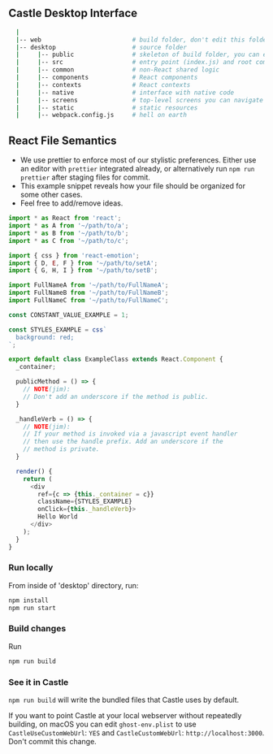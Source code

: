 ## Castle Desktop Interface

```sh
  |
  |-- web                         # build folder, don't edit this folder.
  |-- desktop                     # source folder
  |     |-- public                # skeleton of build folder, you can edit this.
  |     |-- src                   # entry point (index.js) and root component (App.js)
  |     |-- common                # non-React shared logic
  |     |-- components            # React components
  |     |-- contexts              # React contexts
  |     |-- native                # interface with native code
  |     |-- screens               # top-level screens you can navigate to
  |     |-- static                # static resources
  |     |-- webpack.config.js     # hell on earth

```

## React File Semantics

* We use prettier to enforce most of our stylistic preferences. Either use an editor with `prettier` integrated already, or alternatively run `npm run prettier` after staging files for commit.
* This example snippet reveals how your file should be organized for some other cases.
* Feel free to add/remove ideas.

```js
import * as React from 'react';
import * as A from '~/path/to/a';
import * as B from '~/path/to/b';
import * as C from '~/path/to/c';

import { css } from 'react-emotion';
import { D, E, F } from '~/path/to/setA';
import { G, H, I } from '~/path/to/setB';

import FullNameA from '~/path/to/FullNameA';
import FullNameB from '~/path/to/FullNameB';
import FullNameC from '~/path/to/FullNameC';

const CONSTANT_VALUE_EXAMPLE = 1;

const STYLES_EXAMPLE = css`
  background: red;
`;

export default class ExampleClass extends React.Component {
  _container;

  publicMethod = () => {
    // NOTE(jim):
    // Don't add an underscore if the method is public.
  }

  _handleVerb = () => {
    // NOTE(jim):
    // If your method is invoked via a javascript event handler
    // then use the handle prefix. Add an underscore if the
    // method is private.
  }

  render() {
    return (
      <div 
        ref={c => {this._container = c}}
        className={STYLES_EXAMPLE} 
        onClick={this._handleVerb}>
        Hello World
      </div>
    );
  }
}

```

### Run locally

From inside of 'desktop' directory, run:

```sh
npm install
npm run start
```

### Build changes

Run

```sh
npm run build
```

### See it in Castle

`npm run build` will write the bundled files that Castle uses by default.

If you want to point Castle at your local webserver without repeatedly building, on macOS you can edit `ghost-env.plist` to use `CastleUseCustomWebUrl`: `YES` and `CastleCustomWebUrl`: `http://localhost:3000`. Don't commit this change.
